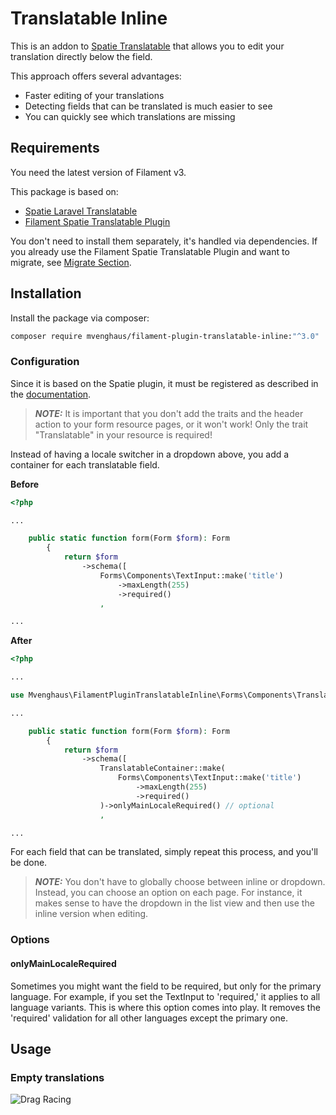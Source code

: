 # Translatable Inline

This is an addon to [Spatie Translatable](https://filamentphp.com/plugins/filament-spatie-translatable) that allows you to edit your translation directly below the field. 

This approach offers several advantages:

- Faster editing of your translations
- Detecting fields that can be translated is much easier to see
- You can quickly see which translations are missing

## Requirements

You need the latest version of Filament v3.

This package is based on:
- [Spatie Laravel Translatable](https://github.com/spatie/laravel-translatable)
- [Filament Spatie Translatable Plugin](https://github.com/filamentphp/spatie-laravel-translatable-plugin)

You don't need to install them separately, it's handled via dependencies. If you already use the Filament Spatie Translatable Plugin and want to migrate, see [Migrate Section](#migrate). 

## Installation

Install the package via composer:

```bash
composer require mvenghaus/filament-plugin-translatable-inline:"^3.0"
```

### Configuration

Since it is based on the Spatie plugin, it must be registered as described in the [documentation](https://github.com/filamentphp/spatie-laravel-translatable-plugin).

> **_NOTE:_** It is important that you don't add the traits and the header action to your form resource pages, or it won't work! Only the trait "Translatable" in your resource is required!

Instead of having a locale switcher in a dropdown above, you add a container for each translatable field.

**Before**
```php
<?php

...

    public static function form(Form $form): Form
        {
            return $form
                ->schema([
                    Forms\Components\TextInput::make('title')
                        ->maxLength(255)
                        ->required()
                    ,

...
```

**After**
```php
<?php

...

use Mvenghaus\FilamentPluginTranslatableInline\Forms\Components\TranslatableContainer;

...

    public static function form(Form $form): Form
        {
            return $form
                ->schema([
                    TranslatableContainer::make(
                        Forms\Components\TextInput::make('title')
                            ->maxLength(255)
                            ->required()
                    )->onlyMainLocaleRequired() // optional
                    ,

...
```

For each field that can be translated, simply repeat this process, and you'll be done.

> **_NOTE:_** You don't have to globally choose between inline or dropdown. Instead, you can choose an option on each page. For instance, it makes sense to have the dropdown in the list view and then use the inline version when editing.

### Options

#### onlyMainLocaleRequired

Sometimes you might want the field to be required, but only for the primary language. For example, if you set the TextInput to 'required,' it applies to all language variants. This is where this option comes into play. It removes the 'required' validation for all other languages except the primary one.

## Usage

### Empty translations

![Drag Racing](Dragster.jpg)

